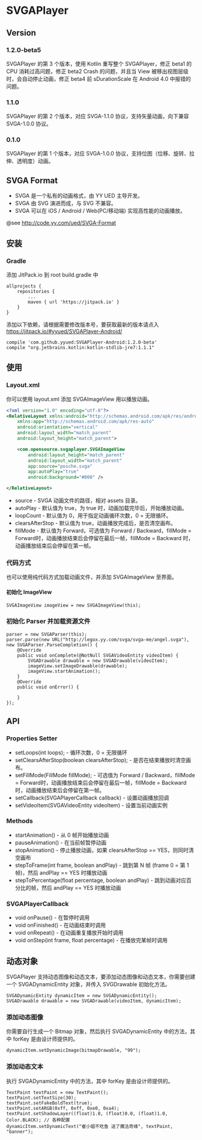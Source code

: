 # SVGAPlayer

## Version

### 1.2.0-beta5

SVGAPlayer 的第 3 个版本，使用 Kotlin 重写整个 SVGAPlayer，修正 beta1 的 CPU 消耗过高问题，修正 beta2 Crash 的问题，并且当 View 被移出视图层级时，会自动停止动画，修正 beta4 前 sDurationScale 在 Android 4.0 中报错的问题。

### 1.1.0

SVGAPlayer 的第 2 个版本，对应 SVGA-1.1.0 协议，支持矢量动画，向下兼容 SVGA-1.0.0 协议。

### 0.1.0

SVGAPlayer 的第 1 个版本，对应 SVGA-1.0.0 协议，支持位图（位移、旋转、拉伸、透明度）动画。

## SVGA Format

* SVGA 是一个私有的动画格式，由 YY UED 主导开发。
* SVGA 由 SVG 演进而成，与 SVG 不兼容。
* SVGA 可以在 iOS / Android / Web(PC/移动端) 实现高性能的动画播放。

@see http://code.yy.com/ued/SVGA-Format

## 安装

### Gradle 

添加 JitPack.io 到 root build.gradle 中
```
allprojects {
    repositories {
        ...
        maven { url 'https://jitpack.io' }
    }
}
```

添加以下依赖，请根据需要修改版本号，要获取最新的版本请点入 https://jitpack.io/#yyued/SVGAPlayer-Android/
```
compile 'com.github.yyued:SVGAPlayer-Android:1.2.0-beta'
compile "org.jetbrains.kotlin:kotlin-stdlib-jre7:1.1.1"
```

## 使用

### Layout.xml

你可以使用 layout.xml 添加 SVGAImageView 用以播放动画。

```xml
<?xml version="1.0" encoding="utf-8"?>
<RelativeLayout xmlns:android="http://schemas.android.com/apk/res/android"
    xmlns:app="http://schemas.android.com/apk/res-auto"
    android:orientation="vertical"
    android:layout_width="match_parent"
    android:layout_height="match_parent">

    <com.opensource.svgaplayer.SVGAImageView
        android:layout_height="match_parent"
        android:layout_width="match_parent"
        app:source="posche.svga"
        app:autoPlay="true"
        android:background="#000" />

</RelativeLayout>
```

* source - SVGA 动画文件的路径，相对 assets 目录。
* autoPlay - 默认值为 true，为 true 时，动画加载完毕后，开始播放动画。
* loopCount - 默认值为 0，用于指定动画循环次数，0 = 无限循环。
* clearsAfterStop - 默认值为 true，动画播放完成后，是否清空画布。
* fillMode - 默认值为 Forward，可选值为 Forward / Backward，fillMode = Forward时，动画播放结束后会停留在最后一帧，fillMode = Backward 时，动画播放结束后会停留在第一帧。

### 代码方式

也可以使用纯代码方式加载动画文件，并添加 SVGAImageView 至界面。

#### 初始化 ImageView

```
SVGAImageView imageView = new SVGAImageView(this);
```

### 初始化 Parser 并加载资源文件

```
parser = new SVGAParser(this);
parser.parse(new URL("http://legox.yy.com/svga/svga-me/angel.svga"), new SVGAParser.ParseCompletion() {
    @Override
    public void onComplete(@NotNull SVGAVideoEntity videoItem) {
        SVGADrawable drawable = new SVGADrawable(videoItem);
        imageView.setImageDrawable(drawable);
        imageView.startAnimation();
    }
    @Override
    public void onError() {

    }
});
```

## API

### Properties Setter

* setLoops(int loops); - 循环次数，0 = 无限循环
* setClearsAfterStop(boolean clearsAfterStop); - 是否在结束播放时清空画布。
* setFillMode(FillMode fillMode); - 可选值为 Forward / Backward，fillMode = Forward时，动画播放结束后会停留在最后一帧，fillMode = Backward 时，动画播放结束后会停留在第一帧。
* setCallback(SVGAPlayerCallback callback) - 设置动画播放回调
* setVideoItem(SVGAVideoEntity videoItem) - 设置当前动画实例

### Methods
* startAnimation() - 从 0 帧开始播放动画
* pauseAnimation() - 在当前帧暂停动画
* stopAnimation() - 停止播放动画，如果 clearsAfterStop == YES，则同时清空画布
* stepToFrame(int frame, boolean andPlay) - 跳到第 N 帧 (frame 0 = 第 1 帧)，然后 andPlay == YES 时播放动画
* stepToPercentage(float percentage, boolean andPlay) - 跳到动画对应百分比的帧，然后 andPlay == YES 时播放动画

### SVGAPlayerCallback

* void onPause() - 在暂停时调用
* void onFinished() - 在动画结束时调用
* void onRepeat() - 在动画重复播放开始时调用
* void onStep(int frame, float percentage) - 在播放完某帧时调用

## 动态对象

SVGAPlayer 支持动态图像和动态文本，要添加动态图像和动态文本，你需要创建一个 SVGADynamicEntity 对象，并传入 SVGDrawable 初始化方法。

```
SVGADynamicEntity dynamicItem = new SVGADynamicEntity();
SVGADrawable drawable = new SVGADrawable(videoItem, dynamicItem);
```

### 添加动态图像

你需要自行生成一个 Bitmap 对象，然后执行 SVGADynamicEntity 中的方法，其中 forKey 是由设计师提供的。

```
dynamicItem.setDynamicImage(bitmapDrawable, "99");
```

### 添加动态文本

执行 SVGADynamicEntity 中的方法，其中 forKey 是由设计师提供的。

```
TextPaint textPaint = new TextPaint();
textPaint.setTextSize(30);
textPaint.setFakeBoldText(true);
textPaint.setARGB(0xff, 0xff, 0xe0, 0xa4);
textPaint.setShadowLayer((float)1.0, (float)0.0, (float)1.0, Color.BLACK); // 各种配置
dynamicItem.setDynamicText("崔小姐不吃鱼 送了魔法奇缘", textPaint, "banner");
```
